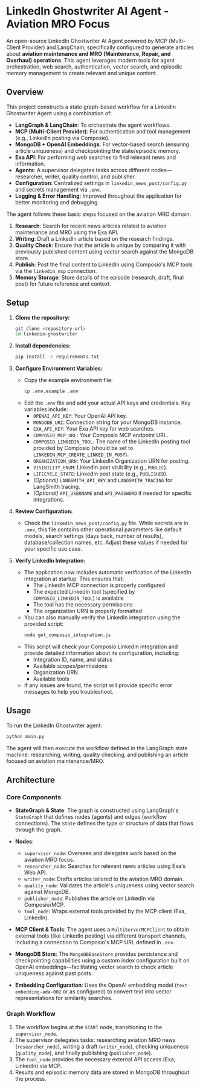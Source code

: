 # LinkedIn Ghostwriter AI Agent - Aviation MRO Focus

An open-source LinkedIn Ghostwriter AI Agent powered by MCP (Multi-Client Provider) and LangChain, specifically configured to generate articles about **aviation maintenance and MRO (Maintenance, Repair, and Overhaul) operations**. This agent leverages modern tools for agent orchestration, web search, authentication, vector search, and episodic memory management to create relevant and unique content.

## Overview

This project constructs a state graph-based workflow for a LinkedIn Ghostwriter Agent using a combination of:

- **LangGraph & LangChain**: To orchestrate the agent workflows.
- **MCP (Multi-Client Provider)**: For authentication and tool management (e.g., LinkedIn posting via Composio).
- **MongoDB + OpenAI Embeddings**: For vector-based search (ensuring article uniqueness) and checkpointing the state/episodic memory.
- **Exa API**: For performing web searches to find relevant news and information.
- **Agents**: A supervisor delegates tasks across different nodes—researcher, writer, quality control, and publisher.
- **Configuration**: Centralized settings in `linkedin_news_post/config.py` and secrets management via `.env`.
- **Logging & Error Handling**: Improved throughout the application for better monitoring and debugging.

The agent follows these basic steps focused on the aviation MRO domain:

1.  **Research**: Search for recent news articles related to aviation maintenance and MRO using the Exa API.
2.  **Writing**: Draft a LinkedIn article based on the research findings.
3.  **Quality Check**: Ensure that the article is unique by comparing it with previously published content using vector search against the MongoDB store.
4.  **Publish**: Post the final content to LinkedIn using Composio's MCP tools via the `linkedin_mcp` connection.
5.  **Memory Storage**: Store details of the episode (research, draft, final post) for future reference and context.

## Setup

1.  **Clone the repository:**
    ```bash
    git clone <repository-url>
    cd linkedin-ghostwriter
    ```

2.  **Install dependencies:**
    ```bash
    pip install -r requirements.txt
    ```

3.  **Configure Environment Variables:**
    *   Copy the example environment file:
        ```bash
        cp .env.example .env
        ```
    *   Edit the `.env` file and add your actual API keys and credentials. Key variables include:
        *   `OPENAI_API_KEY`: Your OpenAI API key.
        *   `MONGODB_URI`: Connection string for your MongoDB instance.
        *   `EXA_API_KEY`: Your Exa API key for web searches.
        *   `COMPOSIO_MCP_URL`: Your Composio MCP endpoint URL.
        *   `COMPOSIO_LINKEDIN_TOOL`: The name of the LinkedIn posting tool provided by Composio (should be set to `LINKEDIN_MCP_CREATE_LINKED_IN_POST`).
        *   `ORGANIZATION_URN`: Your LinkedIn Organization URN for posting.
        *   `VISIBILITY_ENUM`: LinkedIn post visibility (e.g., `PUBLIC`).
        *   `LIFECYCLE_STATE`: LinkedIn post state (e.g., `PUBLISHED`).
        *   *(Optional)* `LANGSMITH_API_KEY` and `LANGSMITH_TRACING` for LangSmith tracing.
        *   *(Optional)* `API_USERNAME` and `API_PASSWORD` if needed for specific integrations.

4.  **Review Configuration:**
    *   Check the `linkedin_news_post/config.py` file. While secrets are in `.env`, this file contains other operational parameters like default models, search settings (days back, number of results), database/collection names, etc. Adjust these values if needed for your specific use case.

5.  **Verify LinkedIn Integration:**
    *   The application now includes automatic verification of the LinkedIn integration at startup. This ensures that:
        *   The LinkedIn MCP connection is properly configured
        *   The expected LinkedIn tool (specified by `COMPOSIO_LINKEDIN_TOOL`) is available
        *   The tool has the necessary permissions
        *   The organization URN is properly formatted
    *   You can also manually verify the LinkedIn integration using the provided script:
        ```bash
        node get_composio_integration.js
        ```
    *   This script will check your Composio LinkedIn integration and provide detailed information about its configuration, including:
        *   Integration ID, name, and status
        *   Available scopes/permissions
        *   Organization URN
        *   Available tools
    *   If any issues are found, the script will provide specific error messages to help you troubleshoot.

## Usage

To run the LinkedIn Ghostwriter agent:

```bash
python main.py
```

The agent will then execute the workflow defined in the LangGraph state machine: researching, writing, quality checking, and publishing an article focused on aviation maintenance/MRO.

## Architecture

### Core Components

-   **StateGraph & State**:
    The graph is constructed using LangGraph's `StateGraph` that defines nodes (agents) and edges (workflow connections). The `State` defines the type or structure of data that flows through the graph.

-   **Nodes**:
    -   `supervisor_node`: Oversees and delegates work based on the aviation MRO focus.
    -   `researcher_node`: Searches for relevant news articles using Exa's Web API.
    -   `writer_node`: Drafts articles tailored to the aviation MRO domain.
    -   `quality_node`: Validates the article's uniqueness using vector search against MongoDB.
    -   `publisher_node`: Publishes the article on LinkedIn via Composio/MCP.
    -   `tool_node`: Wraps external tools provided by the MCP client (Exa, LinkedIn).

-   **MCP Client & Tools**:
    The agent uses a `MultiServerMCPClient` to obtain external tools (like LinkedIn posting) via different transport channels, including a connection to Composio's MCP URL defined in `.env`.

-   **MongoDB Store**:
    The `MongoDBBaseStore` provides persistence and checkpointing capabilities using a custom index configuration built on OpenAI embeddings—facilitating vector search to check article uniqueness against past posts.

-   **Embedding Configuration**:
    Uses the OpenAI embedding model (`text-embedding-ada-002` or as configured) to convert text into vector representations for similarity searches.

### Graph Workflow

1.  The workflow begins at the `START` node, transitioning to the `supervisor_node`.
2.  The supervisor delegates tasks: researching aviation MRO news (`researcher_node`), writing a draft (`writer_node`), checking uniqueness (`quality_node`), and finally publishing (`publisher_node`).
3.  The `tool_node` provides the necessary external API access (Exa, LinkedIn) via MCP.
4.  Results and episodic memory data are stored in MongoDB throughout the process.
